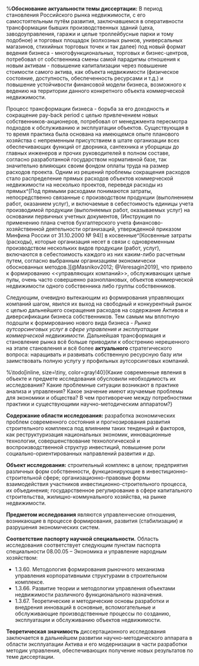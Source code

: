 %**Обоснование актуальности темы диссертации:**
В период становления Российского рынка недвижимости, с его самостоятельным путём развития, заключавшемся в оперативности трансформации бывших производственных зданий (цеха, заводоуправления, гаражи и целые троллейбусные парки и тому подобное) и торговых площадок (колхозных рынков, универсальных магазинов, стихийных торговых точек и так далее) под новый формат ведения бизнеса - многофункциональных, торговых и бизнес-центров, потребовал от собственника смены самой парадигмы отношения к новым активам - повышение капитализации через повышение стоимости самого актива, как объекта недвижимости (физическое состояние, доступность, обеспеченность ресурсами и т.д.) и повышение устойчивости финансовой модели бизнеса, возможного к ведению на территории данного конкретного объекта коммерческой недвижимости.

Процесс трансформации бизнеса - борьба за его доходность и сокращение pay-back period с целью привлечением новых собственников-акционеров, потребовал от менеджмента пересмотра подходов к обслуживанию и эксплуатации объектов. Существующая в то время практика была основана на имеющемся опыте планового хозяйства с непременным присутствием в штате организации всех обеспечивающих функций от дворника, сантехника и уборщицы до главных инженеров и прочих руководителей в полном составе, согласно разработанной государством нормативной базе, так значительно влияющих своим фондом оплаты труда на размер расходов проекта. Одним из решений проблемы сокращения расходов стало распределение прямых расходов объектов коммерческой недвижимости на несколько проектов, переведя расходы из прямых^[Под прямыми расходами понимаются затраты, непосредственно связанные с производством продукции (выполнением работ, оказанием услуг), и включаемые в себестоимость единицы учета производимой продукции (выполняемых работ, оказываемых услуг) на основании первичных учетных документов, (Инструкция по применению плана счетов бухгалтерского учета финансово-хозяйственной деятельности организаций, утвержденной приказом Минфина России от 31.10.2000 № 94)] в косвенные^[Косвенные затраты (расходы), которые организация несет в связи с одновременным производством нескольких видов продукции (работ, услуг), включаются в себестоимость каждого из них каким-либо расчетным путем, согласно выбранным организациям экономически обоснованных методов.][@Masnikov2012; @Veresagin2019], что привело к формированию  <<управляющих компаний>>, обслуживающих целые пулы, очень часто совершенно разноплановых, объектов коммерческой недвижимости одного собственника либо группы собственников.

Следующим, очевидно вытекающим из формирования управляющих компаний шагом, явился их выход на свободный и конкурентный рынок с целью дальнейшего сокращения расходов на содержание Активов и диверсификации бизнеса собственников. Тем самым мы вплотную подошли к формированию нового вида бизнеса - _Рынка аутсорсинговых услуг в сфере управления и эксплуатации коммерческой недвижимости_. Дальнейшая трансформация и становление рынка всё больше приводили к обострению нерешенного на этапе становления и всё более **актуального** стратегического вопроса: наращивать и развивать собственную ресурсную базу или заимствовать полную услугу у профильных аутсорсинговых компаний.

%\todo[inline, size=\tiny, color=gray!40]{Какие современные явления в объекте и предмете исследования обусловили необходимость их исследования? Какие проблемные ситуации возникают в практике анализа и управления? Какое значение имеют изучаемые проблемы для экономики и общества? В чем противоречие между потребностями практики и существующими научно-методическим аппаратом?}

**Содержание области исследования:** разработка экономических проблем современного состояния и прогнозирования развития строительного комплекса под влиянием таких тенденций и факторов, как реструктуризация национальных экономик, инновационные технологии, совершенствование технологической и воспроизводственной структур инвестиций, повышение роли социально-ориентированных направлений развития и др.

**Объект исследования:** строительный комплекс в целом; предприятия различных форм собственности, функционирующие в инвестиционно- строительной сфере; организационно-правовые формы взаимодействия участников инвестиционно-строительного процесса, их объединения;
государственное регулирование в сфере капитального строительства, жилищно-коммунального хозяйства, на рынке недвижимости.

**Предметом исследования** являются управленческие отношения, возникающие в процессе формирования, развития (стабилизации) и разрушения экономических систем.

**Соответствие паспорту научной специальности.** Область исследования соответствует следующим пунктам паспорта специальности 08.00.05 – Экономика и управление народным хозяйством:

- 1.3.60. Методология формирования рыночного механизма управления корпоративными структурами в строительном комплексе.
- 1.3.66. Развитие теории и методологии управления объектами недвижимости различного функционального назначения.
- 1.3.67. Теоретические и методические основы разработки и внедрения инноваций в основные, вспомогательные и обслуживающие производственные процессы по созданию, эксплуатации и обслуживанию объектов недвижимости.

**Теоретическая значимость** диссертационного исследования заключается в дальнейшем развитии научно-методического аппарата в области эксплуатации Актива и его модернизации в части разработки методик управления, обеспечивающих получение новых результатов по теме диссертации.
